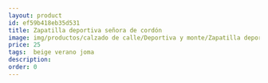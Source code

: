 ```yaml
---
layout: product
id: ef59b418eb35d531
title: Zapatilla deportiva señora de cordón
image: img/productos/calzado de calle/Deportiva y monte/Zapatilla deportiva señora de cordón=25= beige verano joma.webp
price: 25
tags:  beige verano joma
description: 
order: 0
---
```


